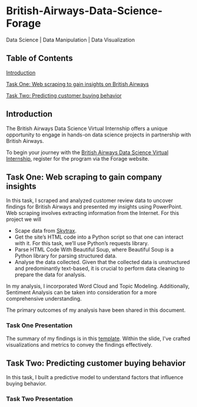 # British-Airways-Data-Science-Forage
Data Science | Data Manipulation | Data Visualization
## Table of Contents
<!--- [Task One: Web scraping to gain company insights](README.md) --->
[Introduction](#introduction)

[Task One: Web scraping to gain insights on British Airways](#task-one-web-scraping-to-gain-insights-on-british-airways)

[Task Two: Predicting customer buying behavior](#task-two-predicting-customer-buying-behavior)

<!---Task Two: Predicting customer buying behavior --->
## Introduction <a name="introduction"></a>
The British Airways Data Science Virtual Internship offers a unique opportunity to engage in hands-on data science projects in partnership with British Airways.
<!---Over the course of the internship, you will be involved in a variety of tasks, including data cleansing and preprocessing, exploratory data analysis, feature engineering, model creation and assessment, and more. This internship is carefully structured to enable you to enhance your data science expertise and acquire valuable insights into the airline sector.--->

To begin your journey with the [British Airways Data Science Virtual Internship](https://www.theforage.com/virtual-internships/prototype/NjynCWzGSaWXQCxSX/Data-Science), register for the program via the Forage website.


## Task One: Web scraping to gain company insights <a name="task-one-web-scraping-to-gain-insights-on-british-airways"></a>
In this task, I scraped and analyzed customer review data to uncover findings for British Airways and presented my insights using PowerPoint. Web scraping involves extracting information from the Internet. 
For this project we will
- Scape data from [Skytrax](https://www.airlinequality.com%5D).
- Get the site’s HTML code into a Python script so that one can interact with it. For this task, we’ll use Python’s requests library.
- Parse HTML Code With Beautiful Soup, where Beautiful Soup is a Python library for parsing structured data.
- Analyse the data collected. Given that the collected data is unstructured and predominantly text-based, it is crucial to perform data cleaning to prepare the data for analysis.

In my analysis, I incorporated Word Cloud and Topic Modeling. Additionally, Sentiment Analysis can be taken into consideration for a more comprehensive understanding.

The primary outcomes of my analysis have been shared in this document. 

### Task One Presentation
The summary of my findings is in this [template](https://docs.google.com/presentation/d/1t3U0xZN3LkQUJwjmig79yqjeHQZeOaM7pmPgfIpApdg/edit?usp=sharing). Within the slide, I've crafted visualizations and metrics to convey the findings effectively.

## Task Two: Predicting customer buying behavior <a name="task-two-predicting-customer-buying-behavior"></a>
In this task, I built a predictive model to understand factors that influence buying behavior.

### Task Two Presentation
